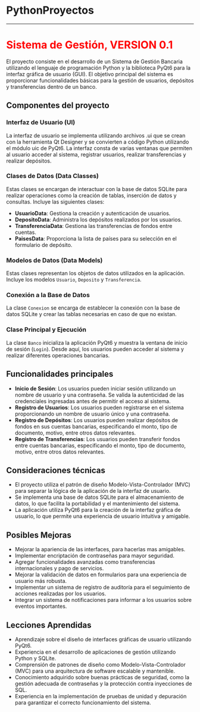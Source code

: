 # PythonProyectos

---

# <span style="color:red">Sistema de Gestión, VERSION 0.1</span>

El proyecto consiste en el desarrollo de un Sistema de Gestión Bancaria utilizando el lenguaje de programación Python y la biblioteca PyQt6 para la interfaz gráfica de usuario (GUI). El objetivo principal del sistema es proporcionar funcionalidades básicas para la gestión de usuarios, depósitos y transferencias dentro de un banco.

## Componentes del proyecto

### Interfaz de Usuario (UI)
La interfaz de usuario se implementa utilizando archivos .ui que se crean con la herramienta Qt Designer y se convierten a código Python utilizando el módulo uic de PyQt6. La interfaz consta de varias ventanas que permiten al usuario acceder al sistema, registrar usuarios, realizar transferencias y realizar depósitos.

### Clases de Datos (Data Classes)
Estas clases se encargan de interactuar con la base de datos SQLite para realizar operaciones como la creación de tablas, inserción de datos y consultas. Incluye las siguientes clases:
- **UsuarioData**: Gestiona la creación y autenticación de usuarios.
- **DepositoData**: Administra los depósitos realizados por los usuarios.
- **TransferenciaData**: Gestiona las transferencias de fondos entre cuentas.
- **PaisesData**: Proporciona la lista de países para su selección en el formulario de depósito.

### Modelos de Datos (Data Models)
Estas clases representan los objetos de datos utilizados en la aplicación. Incluye los modelos `Usuario`, `Deposito` y `Transferencia`.

### Conexión a la Base de Datos
La clase `Conexion` se encarga de establecer la conexión con la base de datos SQLite y crear las tablas necesarias en caso de que no existan.

### Clase Principal y Ejecución
La clase `Banco` inicializa la aplicación PyQt6 y muestra la ventana de inicio de sesión (`Login`). Desde aquí, los usuarios pueden acceder al sistema y realizar diferentes operaciones bancarias.

## Funcionalidades principales

- **Inicio de Sesión**: Los usuarios pueden iniciar sesión utilizando un nombre de usuario y una contraseña. Se valida la autenticidad de las credenciales ingresadas antes de permitir el acceso al sistema.
- **Registro de Usuarios**: Los usuarios pueden registrarse en el sistema proporcionando un nombre de usuario único y una contraseña.
- **Registro de Depósitos**: Los usuarios pueden realizar depósitos de fondos en sus cuentas bancarias, especificando el monto, tipo de documento, motivo, entre otros datos relevantes.
- **Registro de Transferencias**: Los usuarios pueden transferir fondos entre cuentas bancarias, especificando el monto, tipo de documento, motivo, entre otros datos relevantes.

## Consideraciones técnicas

- El proyecto utiliza el patrón de diseño Modelo-Vista-Controlador (MVC) para separar la lógica de la aplicación de la interfaz de usuario.
- Se implementa una base de datos SQLite para el almacenamiento de datos, lo que facilita la portabilidad y el mantenimiento del sistema.
- La aplicación utiliza PyQt6 para la creación de la interfaz gráfica de usuario, lo que permite una experiencia de usuario intuitiva y amigable.

## Posibles Mejoras

- Mejorar la apariencia de las interfaces, para hacerlas mas amigables.
- Implementar encriptación de contraseñas para mayor seguridad.
- Agregar funcionalidades avanzadas como transferencias internacionales y pago de servicios.
- Mejorar la validación de datos en formularios para una experiencia de usuario más robusta.
- Implementar un sistema de registro de auditoría para el seguimiento de acciones realizadas por los usuarios.
- Integrar un sistema de notificaciones para informar a los usuarios sobre eventos importantes.

## Lecciones Aprendidas

- Aprendizaje sobre el diseño de interfaces gráficas de usuario utilizando PyQt6.
- Experiencia en el desarrollo de aplicaciones de gestión utilizando Python y SQLite.
- Comprensión de patrones de diseño como Modelo-Vista-Controlador (MVC) para una arquitectura de software escalable y mantenible.
- Conocimiento adquirido sobre buenas prácticas de seguridad, como la gestión adecuada de contraseñas y la protección contra inyecciones de SQL.
- Experiencia en la implementación de pruebas de unidad y depuración para garantizar el correcto funcionamiento del sistema.

